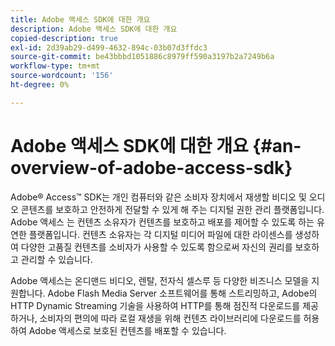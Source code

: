 ```yaml
---
title: Adobe 액세스 SDK에 대한 개요
description: Adobe 액세스 SDK에 대한 개요
copied-description: true
exl-id: 2d39ab29-d499-4632-894c-03b07d3ffdc3
source-git-commit: be43bbbd1051886c8979ff590a3197b2a7249b6a
workflow-type: tm+mt
source-wordcount: '156'
ht-degree: 0%

---
```


# Adobe 액세스 SDK에 대한 개요 {#an-overview-of-adobe-access-sdk}

Adobe® Access™ SDK는 개인 컴퓨터와 같은 소비자 장치에서 재생할 비디오 및 오디오 콘텐츠를 보호하고 안전하게 전달할 수 있게 해 주는 디지털 권한 관리 플랫폼입니다. Adobe 액세스 는 컨텐츠 소유자가 컨텐츠를 보호하고 배포를 제어할 수 있도록 하는 유연한 플랫폼입니다. 컨텐츠 소유자는 각 디지털 미디어 파일에 대한 라이센스를 생성하여 다양한 고품질 컨텐츠를 소비자가 사용할 수 있도록 함으로써 자신의 권리를 보호하고 관리할 수 있습니다.

Adobe 액세스는 온디맨드 비디오, 렌탈, 전자식 셀스루 등 다양한 비즈니스 모델을 지원합니다. Adobe Flash Media Server 소프트웨어를 통해 스트리밍하고, Adobe의 HTTP Dynamic Streaming 기술을 사용하여 HTTP를 통해 점진적 다운로드를 제공하거나, 소비자의 편의에 따라 로컬 재생을 위해 컨텐츠 라이브러리에 다운로드를 허용하여 Adobe 액세스로 보호된 컨텐츠를 배포할 수 있습니다.
